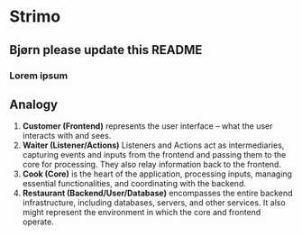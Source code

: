 # Strimo

## Bjørn please update this README

### Lorem ipsum









## Analogy
1. **Customer (Frontend)**
 represents the user interface – what the user interacts with and sees.
2. **Waiter (Listener/Actions)**
 Listeners and Actions act as intermediaries, capturing events and inputs from the frontend and passing them to the core for processing. They also relay information back to the frontend.
3. **Cook (Core)**
 is the heart of the application, processing inputs, managing essential functionalities, and coordinating with the backend.
4. **Restaurant (Backend/User/Database)**
encompasses the entire backend infrastructure, including databases, servers, and other services. It also might represent the environment in which the core and frontend operate.

